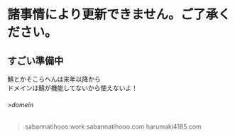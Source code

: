 
# 諸事情により更新できません。ご了承ください。

## すごい準備中
鯖とかそこらへんは来年以降から  
ドメインは鯖が機能してないから使えないよ！

###### >domein

>sabannatihooo.work
>sabannatihooo.com
>harumaki4185.com
